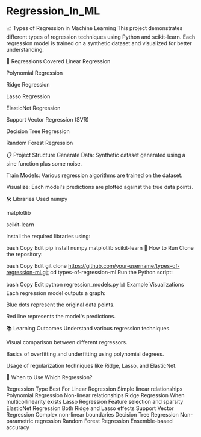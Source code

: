 # Regression_In_ML
📈 Types of Regression in Machine Learning
This project demonstrates different types of regression techniques using Python and scikit-learn.
Each regression model is trained on a synthetic dataset and visualized for better understanding.

🚀 Regressions Covered
Linear Regression

Polynomial Regression

Ridge Regression

Lasso Regression

ElasticNet Regression

Support Vector Regression (SVR)

Decision Tree Regression

Random Forest Regression

📋 Project Structure
Generate Data: Synthetic dataset generated using a sine function plus some noise.

Train Models: Various regression algorithms are trained on the dataset.

Visualize: Each model's predictions are plotted against the true data points.

🛠️ Libraries Used
numpy

matplotlib

scikit-learn

Install the required libraries using:

bash
Copy
Edit
pip install numpy matplotlib scikit-learn
📂 How to Run
Clone the repository:

bash
Copy
Edit
git clone https://github.com/your-username/types-of-regression-ml.git
cd types-of-regression-ml
Run the Python script:

bash
Copy
Edit
python regression_models.py
📊 Example Visualizations
Each regression model outputs a graph:

Blue dots represent the original data points.

Red line represents the model's predictions.

📚 Learning Outcomes
Understand various regression techniques.

Visual comparison between different regressors.

Basics of overfitting and underfitting using polynomial degrees.

Usage of regularization techniques like Ridge, Lasso, and ElasticNet.

🤔 When to Use Which Regression?

Regression Type	Best For
Linear Regression	Simple linear relationships
Polynomial Regression	Non-linear relationships
Ridge Regression	When multicollinearity exists
Lasso Regression	Feature selection and sparsity
ElasticNet Regression	Both Ridge and Lasso effects
Support Vector Regression	Complex non-linear boundaries
Decision Tree Regression	Non-parametric regression
Random Forest Regression	Ensemble-based accuracy
